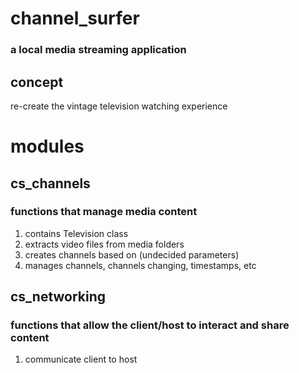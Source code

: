 # channel_surfer  
### a local media streaming application  


## concept  
re-create the vintage television watching experience  

# modules
## cs_channels  
### functions that manage media content  
1. contains Television class
2. extracts video files from media folders
3. creates channels based on (undecided parameters)
4. manages channels, channels changing, timestamps, etc

## cs_networking
### functions that allow the client/host to interact and share content
1. communicate client to host

